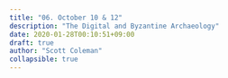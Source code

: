 ```yaml
---
title: "06. October 10 & 12"
description: "The Digital and Byzantine Archaeology"
date: 2020-01-28T00:10:51+09:00
draft: true
author: "Scott Coleman"
collapsible: true
---
```

